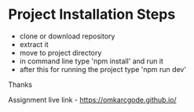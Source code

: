# Project Installation Steps

- clone or download repository
- extract it
- move to project directory
- in command line type 'npm install' and run it
- after this for running the project type 'npm run dev'

Thanks

Assignment live link - https://omkarcgode.github.io/
